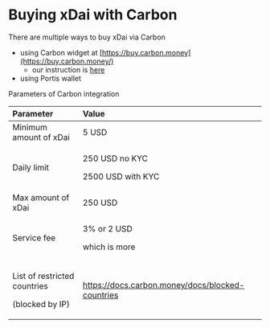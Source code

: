 # Buying xDai with Carbon

There are multiple ways to buy xDai via Carbon 

* using Carbon widget at [https://buy.carbon.money](https://buy.carbon.money/)
  * our instruction is [here](https://www.xdaichain.com/for-users/buying-xdai-with-carbon/buying-xdai-with-carbon-widget) 
* using Portis wallet

Parameters of Carbon integration

<table>
  <thead>
    <tr>
      <th style="text-align:left">Parameter</th>
      <th style="text-align:left">Value</th>
    </tr>
  </thead>
  <tbody>
    <tr>
      <td style="text-align:left">Minimum amount of xDai</td>
      <td style="text-align:left">5 USD</td>
    </tr>
    <tr>
      <td style="text-align:left">Daily limit</td>
      <td style="text-align:left">
        <p>250 USD no KYC</p>
        <p>2500 USD with KYC</p>
      </td>
    </tr>
    <tr>
      <td style="text-align:left">Max amount of xDai</td>
      <td style="text-align:left">250 USD</td>
    </tr>
    <tr>
      <td style="text-align:left">Service fee</td>
      <td style="text-align:left">
        <p>3% or 2 USD</p>
        <p>which is more</p>
      </td>
    </tr>
    <tr>
      <td style="text-align:left">
        <p>List of restricted countries</p>
        <p>(blocked by IP)</p>
      </td>
      <td style="text-align:left"><a href="https://docs.carbon.money/docs/blocked-countries">https://docs.carbon.money/docs/blocked-countries</a>
      </td>
    </tr>
  </tbody>
</table>